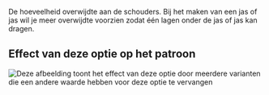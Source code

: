 De hoeveelheid overwijdte aan de schouders. Bij het maken van een jas of jas wil je meer overwijdte voorzien zodat één lagen onder de jas of jas kan dragen.

## Effect van deze optie op het patroon

![Deze afbeelding toont het effect van deze optie door meerdere varianten die een andere waarde hebben voor deze optie te vervangen](bent_shoulderease_sample.svg "Effect van deze optie op het patroon")
